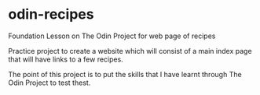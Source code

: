 # odin-recipes
Foundation Lesson on The Odin Project for web page of recipes

Practice project to create a website which will consist of a main index page that will have links to a few recipes.

The point of this project is to put the skills that I have learnt through The Odin Project to test thest.